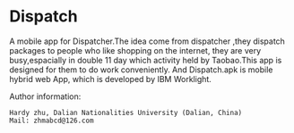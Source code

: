 Dispatch
========

A mobile app for Dispatcher.The idea come from dispatcher ,they dispatch packages to people who like shopping on the internet,
they are very busy,espacially in double 11 day which activity held by Taobao.This app is designed for them to do work conveniently. And Dispatch.apk is mobile hybrid web App, which is developed by IBM Worklight.


Author information:

    Hardy zhu, Dalian Nationalities University (Dalian, China)
    Mail: zhmabcd@126.com
   





